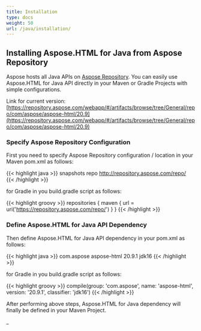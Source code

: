 ```yaml
---
title: Installation
type: docs
weight: 50
url: /java/installation/
---
```


## **Installing Aspose.HTML for Java from Aspose Repository** ## 
Aspose hosts all Java APIs on [Aspose Repository](https://repository.aspose.com/webapp/#/artifacts/browse/tree/General/repo/com/aspose/). You can easily use Aspose.HTML for Java API directly in your Maven or Gradle Projects with simple configurations.

Link for current version: [https://repository.aspose.com/webapp/#/artifacts/browse/tree/General/repo/com/aspose/aspose-html/20.9](https://repository.aspose.com/webapp/#/artifacts/browse/tree/General/repo/com/aspose/aspose-html/20.9)
### **Specify Aspose Repository Configuration** ### 
First you need to specify Aspose Repository configuration / location in your Maven pom.xml as follows:

{{< highlight java >}}
 <repositories>
     <repository>
         <id>snapshots</id>
         <name>repo</name>
         <url>http://repository.aspose.com/repo/</url>
     </repository>
</repositories>
{{< /highlight >}}

for Gradle in you build.gradle script as follows:

{{< highlight groovy >}}
 repositories {
     maven {
         url = uri('https://repository.aspose.com/repo/')
     }
 }
{{< /highlight >}}

### **Define Aspose.HTML for Java API Dependency** ### 
Then define Aspose.HTML for Java API dependency in your pom.xml as follows:

{{< highlight java >}}
 <dependencies>
    <dependency>
        <groupId>com.aspose</groupId>
        <artifactId>aspose-html</artifactId>
        <version>20.9.1</version>
        <classifier>jdk16</classifier>
    </dependency>
</dependencies>
{{< /highlight >}}

for Gradle in you build.gradle script as follows:

{{< highlight groovy >}}
compile(group: 'com.aspose', name: 'aspose-html', version: '20.9.1', classifier: 'jdk16')
{{< /highlight >}}

After performing above steps, Aspose.HTML for Java dependency will finally be defined in your Maven Project.

_